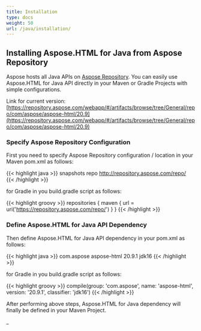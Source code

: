 ```yaml
---
title: Installation
type: docs
weight: 50
url: /java/installation/
---
```


## **Installing Aspose.HTML for Java from Aspose Repository** ## 
Aspose hosts all Java APIs on [Aspose Repository](https://repository.aspose.com/webapp/#/artifacts/browse/tree/General/repo/com/aspose/). You can easily use Aspose.HTML for Java API directly in your Maven or Gradle Projects with simple configurations.

Link for current version: [https://repository.aspose.com/webapp/#/artifacts/browse/tree/General/repo/com/aspose/aspose-html/20.9](https://repository.aspose.com/webapp/#/artifacts/browse/tree/General/repo/com/aspose/aspose-html/20.9)
### **Specify Aspose Repository Configuration** ### 
First you need to specify Aspose Repository configuration / location in your Maven pom.xml as follows:

{{< highlight java >}}
 <repositories>
     <repository>
         <id>snapshots</id>
         <name>repo</name>
         <url>http://repository.aspose.com/repo/</url>
     </repository>
</repositories>
{{< /highlight >}}

for Gradle in you build.gradle script as follows:

{{< highlight groovy >}}
 repositories {
     maven {
         url = uri('https://repository.aspose.com/repo/')
     }
 }
{{< /highlight >}}

### **Define Aspose.HTML for Java API Dependency** ### 
Then define Aspose.HTML for Java API dependency in your pom.xml as follows:

{{< highlight java >}}
 <dependencies>
    <dependency>
        <groupId>com.aspose</groupId>
        <artifactId>aspose-html</artifactId>
        <version>20.9.1</version>
        <classifier>jdk16</classifier>
    </dependency>
</dependencies>
{{< /highlight >}}

for Gradle in you build.gradle script as follows:

{{< highlight groovy >}}
compile(group: 'com.aspose', name: 'aspose-html', version: '20.9.1', classifier: 'jdk16')
{{< /highlight >}}

After performing above steps, Aspose.HTML for Java dependency will finally be defined in your Maven Project.

_